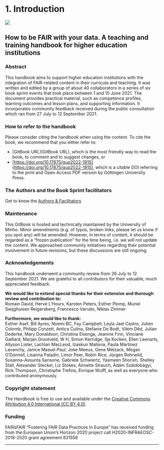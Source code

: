 # 1. Introduction

![](Images/2\_2\_figure\_1.png)

## How to be FAIR with your data. A teaching and training handbook for higher education institutions

### Abstract

This handbook aims to support higher education institutions with the integration of FAIR-related content in their curricula and teaching. It was written and edited by a group of about 40 collaborators in a series of six book sprint events that took place between 1 and 10 June 2021. The document provides practical material, such as competence profiles, learning outcomes and lesson plans, and supporting information. It incorporates community feedback received during the public consultation which ran from 27 July to 12 September 2021.

### How to refer to the handbook

Please consider citing the handbook when using the content. To cite the book, we recommend that you either refer to:

* \[GitBook URL]\(GitBook URL), which is the most friendly way to read the book, to comment and to suggest changes, or
* [https://doi.org/10.17875/gup2022-1915](https://doi.org/10.17875/gup2022-1915), which is a citable DOI referring to the print and Open Access PDF version by Göttingen University Press.

### The Authors and the Book Sprint facilitators

Get to know the [Authors & Facilitators](2AboutThisBook/5AboutAuthorsFacilitators.md)

### Maintenance

This GitBook is hosted and technically maintained by the University of Minho. Minor amendments (e.g. of typos, broken links, please let us know if you spot any) will be amended. However, in terms of content, it should be regarded as a “frozen publication” for the time being, i.e. we will not update the content. We approached community initiatives regarding their potential involvement in future revisions, but these discussions are still ongoing.

### Acknowledgements

This handbook underwent a community review from 26 July to 12 September 2021. We are grateful to all contributors for their valuable, much appreciated feedback.

**We would like to extend special thanks for their extensive and thorough review and contribution to:**\
Romain David, Hervé L’Hours, Karsten Peters, Esther Plomp, Muriel Swijghuisen Reigersberg, Francesco Varrato, Niklas Zimmer

**Furthermore, we would like to thank:**\
Esther Asef, Bill Ayres, Noemi BC, Fay Campbell, Leyla Jael Castro, Julien Colomb, Philipp Conzett, Antica Culina, Stefanie De Bodt, Vilém Děd, Julian Dederke, Mary Donaldson, Christina Elsenga, Jeanine Finn, Vinciane Gaillard, Marjan Grootveld, W H, Simon Kerridge, Ilja Kocken, Ellen Leenarts, Allyson Lister, Lachlan MacLeod, Izaskun Mallona, Paula Martinez Lavanchy, Janice Masud-Paul, Joke Meeus, Gene Melzack, Megan O’Donnell, Lisanna Paladin, Limor Peer, Robin Rice, Jürgen Rohrwild, Susanna-Assunta Sansone, Gabriele Schwiertz, Yasmeen Shorish, Shelley Stall, Alexander Steckel, Liz Stokes, Annette Strauch, Ádám Száldobágyi, Rick Thompson, Christophe Trefois, Enrique Wulff, as well as everyone who contributed anonymously.

### Copyright statement

The Handbook is free to use and available under the [Creative Commons Attribution 4.0 International (CC BY 4.0)](https://creativecommons.org/licenses/by/4.0/).

### Funding

FAIRsFAIR “Fostering FAIR Data Practices In Europe” has received funding from the European Union’s Horizon 2020 project call H2020-INFRAEOSC-2018-2020 grant agreement 831558

***
